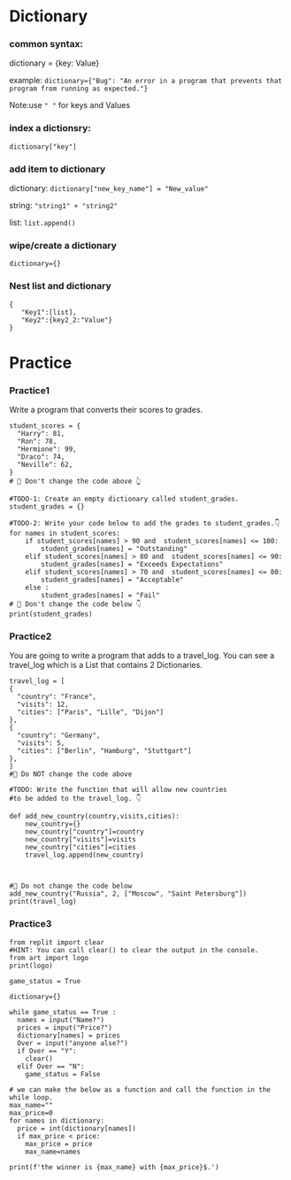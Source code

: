 # Dictionary

### common syntax: 
dictionary = {key: Value}

example: `dictionary={"Bug": "An error in a program that prevents that program from running as expected."}`

Note:use `" "` for keys and Values

### index a dictionsry: 
`dictionary["key"]`

### add item to dictionary
dictionary: `dictionary["new_key_name"] = "New_value"`
   
string: `"string1" + "string2"`
   
list: `list.append()`

### wipe/create a dictionary
`dictionary={}`

### Nest list and dictionary
```
{
   "Key1":[list],
   "Key2":{key2_2:"Value"}  
}
```


# Practice  
### Practice1
Write a program that converts their scores to grades.
```
student_scores = {
  "Harry": 81,
  "Ron": 78,
  "Hermione": 99, 
  "Draco": 74,
  "Neville": 62,
}
# 🚨 Don't change the code above 👆

#TODO-1: Create an empty dictionary called student_grades.
student_grades = {}

#TODO-2: Write your code below to add the grades to student_grades.👇
for names in student_scores:
    if student_scores[names] > 90 and  student_scores[names] <= 100:    
        student_grades[names] = "Outstanding"
    elif student_scores[names] > 80 and  student_scores[names] <= 90:
        student_grades[names] = "Exceeds Expectations"
    elif student_scores[names] > 70 and  student_scores[names] <= 80:
        student_grades[names] = "Acceptable"
    else :
        student_grades[names] = "Fail"
# 🚨 Don't change the code below 👇
print(student_grades)
```
### Practice2
You are going to write a program that adds to a travel_log. You can see a travel_log which is a List that contains 2 Dictionaries.
```
travel_log = [
{
  "country": "France",
  "visits": 12,
  "cities": ["Paris", "Lille", "Dijon"]
},
{
  "country": "Germany",
  "visits": 5,
  "cities": ["Berlin", "Hamburg", "Stuttgart"]
},
]
#🚨 Do NOT change the code above

#TODO: Write the function that will allow new countries
#to be added to the travel_log. 👇

def add_new_country(country,visits,cities):
    new_country={}
    new_country["country"]=country
    new_country["visits"]=visits
    new_country["cities"]=cities
    travel_log.append(new_country)



#🚨 Do not change the code below
add_new_country("Russia", 2, ["Moscow", "Saint Petersburg"])
print(travel_log)

```

### Practice3
```
from replit import clear
#HINT: You can call clear() to clear the output in the console.
from art import logo 
print(logo)

game_status = True 

dictionary={}

while game_status == True :
  names = input("Name?")
  prices = input("Price?")
  dictionary[names] = prices
  Over = input("anyone alse?")
  if Over == "Y":
    clear()
  elif Over == "N":
    game_status = False

# we can make the below as a function and call the function in the while loop.
max_name=""                    
max_price=0
for names in dictionary:
  price = int(dictionary[names])
  if max_price < price:
    max_price = price
    max_name=names

print(f'the winner is {max_name} with {max_price}$.')
```
